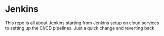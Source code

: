 # Jenkins
This repo is all about Jenkins starting from Jenkins setup on cloud services to setting up the CI/CD pipelines. Just a quick change and reverting back